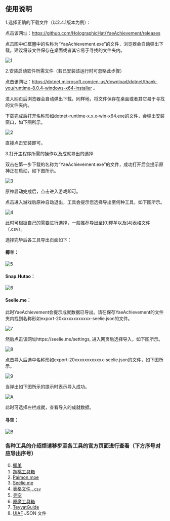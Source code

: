 ## 使用说明

1.选择正确的下载文件（以2.4.1版本为例）：

点击该网址：https://github.com/HolographicHat/YaeAchievement/releases

点击图中红框圈中的名称为“YaeAchievement.exe”的文件，浏览器会自动弹出下载。建议将该文件保存在桌面或者其它易于寻找的文件夹内。

![1](https://github.com/user-attachments/assets/8b98c018-b179-4681-992d-367a0f522dae)

2.安装启动软件所需文件（若已安装该运行时可忽略此步骤）

点击该网址：https://dotnet.microsoft.com/en-us/download/dotnet/thank-you/runtime-8.0.4-windows-x64-installer 。

进入网页后浏览器会自动弹出下载，同样地，将文件保存在桌面或者其它易于寻找的文件夹内。

下载完成后打开名称形如dotnet-runtime-x.x.x-win-x64.exe的文件，会弹出安装窗口，如下图所示。

![2](https://github.com/user-attachments/assets/4830a824-34c0-479e-9c9c-fc23e99003bf)

直接点击安装即可。

3.打开主程序所需的操作以及成就导出的选择

双击在第一步下载的名称为“YaeAchievement.exe”的文件，成功打开后会提示原神正在启动，如下图所示。

![3](https://github.com/user-attachments/assets/3d9eb78b-187f-4ada-90b7-5a951c9d0ee1)

原神启动完成后，点击进入游戏即可。

点击进入游戏后原神自动退出，工具会提示您选择导出至何种工具，如下图所示。

![4](https://github.com/user-attachments/assets/76b64d42-2865-4f61-9ceb-8e317af50e7e)

此时可根据自己的需要进行选择，一般推荐导出至[0]椰羊以及[4]表格文件（.csv）。

选择完毕后各工具导出页面如下：

#### 椰羊：

![5](https://github.com/user-attachments/assets/9e3188ab-cfad-4cfc-8db9-51ae22ff7caa)

#### Snap.Hutao：

![6](https://github.com/user-attachments/assets/8d8cabe1-1ebc-4329-898b-0c725a5b10e4)

#### Seelie.me：

此时YaeAchievement会提示成就数据已导出。请在保存YaeAchievement的文件夹内找到名称形如export-20xxxxxxxxxxxx-seelie.json的文件。

![7](https://github.com/user-attachments/assets/c0c6724e-90cd-4e58-b441-a3af97493455)

然后点击该网址https://seelie.me/settings, 进入网页后选择导入，如下图所示。

![8](https://github.com/user-attachments/assets/4182f3dd-723d-452b-aa32-2246ad710ac1)

点击导入后选中名称形如export-20xxxxxxxxxxxx-seelie.json的文件，如下图所示。

![9](https://github.com/user-attachments/assets/9466ee0b-a5e9-4bf5-9f95-5ac86ea0c8f6)

当弹出如下图所示的提示时表示导入成功。

![A](https://github.com/user-attachments/assets/755193d6-41f6-4108-b9ca-867e92107a03)

此时可选择左栏成就，查看导入的成就数据。

#### 寻空：

![B](https://github.com/user-attachments/assets/f78c9a70-0b81-4c19-a034-5ed9f8e6eff4)

### 各种工具的介绍烦请移步至各工具的官方页面进行查看（下方序号对应导出序号）

0. [椰羊](https://cocogoat.work/achievement)
1. [胡桃工具箱](https://github.com/DGP-Studio/Snap.HuTao)
2. [Paimon.moe](https://paimon.moe/achievement/)
3. [Seelie.me](https://seelie.me/achievements)
4. [表格文件 `.csv`](https://en.wikipedia.org/wiki/Comma-separated_values)
5. [寻空](https://github.com/xunkong/xunkong)
6. [原魔工具箱](https://apps.apple.com/app/id1663989619)
7. [TeyvatGuide](https://github.com/BTMuli/TeyvatGuide)
8. [UIAF](https://uigf.org/standards/UIAF.html) JSON 文件
